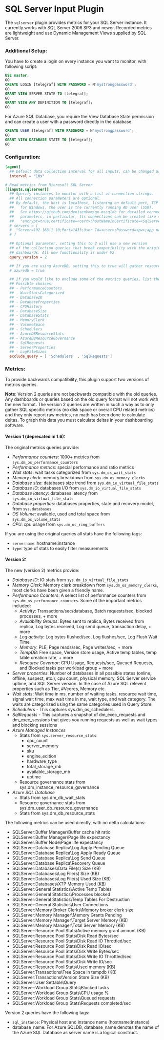 # SQL Server Input Plugin

The `sqlserver` plugin provides metrics for your SQL Server instance. It
currently works with SQL Server 2008 SP3 and newer. Recorded metrics are
lightweight and use Dynamic Management Views supplied by SQL Server.

### Additional Setup:

You have to create a login on every instance you want to monitor, with following script:

```sql
USE master;
GO
CREATE LOGIN [telegraf] WITH PASSWORD = N'mystrongpassword';
GO
GRANT VIEW SERVER STATE TO [telegraf];
GO
GRANT VIEW ANY DEFINITION TO [telegraf];
GO
```

For Azure SQL Database, you require the View Database State permission and can create a user with a password directly in the database.

```sql
CREATE USER [telegraf] WITH PASSWORD = N'mystrongpassword';
GO
GRANT VIEW DATABASE STATE TO [telegraf];
GO
```

### Configuration:

```toml
[agent]
  ## Default data collection interval for all inputs, can be changed as per collection interval needs
  interval = "10s"

# Read metrics from Microsoft SQL Server
[[inputs.sqlserver]]
  ## Specify instances to monitor with a list of connection strings.
  ## All connection parameters are optional.
  ## By default, the host is localhost, listening on default port, TCP 1433.
  ##   for Windows, the user is the currently running AD user (SSO).
  ##   See https://github.com/denisenkom/go-mssqldb for detailed connection
  ##   parameters, in particular, tls connections can be created like so:
  ##   "encrypt=true;certificate=<cert>;hostNameInCertificate=<SqlServer host fqdn>"
  # servers = [
  #  "Server=192.168.1.10;Port=1433;User Id=<user>;Password=<pw>;app name=telegraf;log=1;",
  # ]

  ## Optional parameter, setting this to 2 will use a new version
  ## of the collection queries that break compatibility with the original
  ## dashboards. All new functionality is under V2
  query_version = 2

  ## If you are using AzureDB, setting this to true will gather resource utilization metrics
  # azuredb = true

  ## If you would like to exclude some of the metrics queries, list them here
  ## Possible choices:
  ## - PerformanceCounters
  ## - WaitStatsCategorized
  ## - DatabaseIO
  ## - DatabaseProperties
  ## - CPUHistory
  ## - DatabaseSize
  ## - DatabaseStats
  ## - MemoryClerk
  ## - VolumeSpace
  ## - Schedulers
  ## - AzureDBResourceStats
  ## - AzureDBResourceGovernance
  ## - SqlRequests
  ## - ServerProperties
  ## - LogFileSizes
  exclude_query = [ 'Schedulers' , 'SqlRequests']
```

### Metrics:

To provide backwards compatibility, this plugin support two versions of metrics queries.

**Note**: Version 2 queries are not backwards compatible with the old queries. Any dashboards or queries based on the old query format will not work with the new format. The version 2 queries are written in such a way as to only gather SQL specific metrics (no disk space or overall CPU related metrics) and they only report raw metrics, no math has been done to calculate deltas. To graph this data you must calculate deltas in your dashboarding software.

#### Version 1 (deprecated in 1.6):

The original metrics queries provide:

- _Performance counters_: 1000+ metrics from `sys.dm_os_performance_counters`
- _Performance metrics_: special performance and ratio metrics
- _Wait stats_: wait tasks categorized from `sys.dm_os_wait_stats`
- _Memory clerk_: memory breakdown from `sys.dm_os_memory_clerks`
- _Database size_: databases size trend from `sys.dm_io_virtual_file_stats`
- _Database IO_: databases I/O from `sys.dm_io_virtual_file_stats`
- _Database latency_: databases latency from `sys.dm_io_virtual_file_stats`
- _Database properties_: databases properties, state and recovery model, from `sys.databases`
- _OS Volume_: available, used and total space from `sys.dm_os_volume_stats`
- _CPU_: cpu usage from `sys.dm_os_ring_buffers`

If you are using the original queries all stats have the following tags:

- `servername`: hostname:instance
- `type`: type of stats to easily filter measurements

#### Version 2:

The new (version 2) metrics provide:

- _Database IO_: IO stats from `sys.dm_io_virtual_file_stats`
- _Memory Clerk_: Memory clerk breakdown from `sys.dm_os_memory_clerks`, most clerks have been given a friendly name.
- _Performance Counters_: A select list of performance counters from `sys.dm_os_performance_counters`. Some of the important metrics included:
  - _Activity_: Transactions/sec/database, Batch requests/sec, blocked processes, + more
  - _Availability Groups_: Bytes sent to replica, Bytes received from replica, Log bytes received, Log send queue, transaction delay, + more
  - _Log activity_: Log bytes flushed/sec, Log flushes/sec, Log Flush Wait Time
  - _Memory_: PLE, Page reads/sec, Page writes/sec, + more
  - _TempDB_: Free space, Version store usage, Active temp tables, temp table creation rate, + more
  - _Resource Governor_: CPU Usage, Requests/sec, Queued Requests, and Blocked tasks per workload group + more
- _Server properties_: Number of databases in all possible states (online, offline, suspect, etc.), cpu count, physical memory, SQL Server service uptime, and SQL Server version. In the case of Azure SQL relevent properties such as Tier, #Vcores, Memory etc.
- _Wait stats_: Wait time in ms, number of waiting tasks, resource wait time, signal wait time, max wait time in ms, wait type, and wait category. The waits are categorized using the same categories used in Query Store.
- _Schedulers_ - This captures sys.dm_os_schedulers.
- _SqlRequests_ - This captures a snapshot of dm_exec_requests and dm_exec_sessions that gives you running requests as well as wait types and blocking sessions
- _Azure Managed Instances_
  - Stats from `sys.server_resource_stats`:
    - cpu_count
    - server_memory
    - sku
    - engine_edition
    - hardware_type
    - total_storage_mb
    - available_storage_mb
    - uptime
  - Resource governance stats from sys.dm_instance_resource_governance
- _Azure SQL Database_
  - Stats from sys.dm_db_wait_stats
  - Resource governance stats from sys.dm_user_db_resource_governance
  - Stats from sys.dm_db_resource_stats

The following metrics can be used directly, with no delta calculations:

- SQLServer:Buffer Manager\Buffer cache hit ratio
- SQLServer:Buffer Manager\Page life expectancy
- SQLServer:Buffer Node\Page life expectancy
- SQLServer:Database Replica\Log Apply Pending Queue
- SQLServer:Database Replica\Log Apply Ready Queue
- SQLServer:Database Replica\Log Send Queue
- SQLServer:Database Replica\Recovery Queue
- SQLServer:Databases\Data File(s) Size (KB)
- SQLServer:Databases\Log File(s) Size (KB)
- SQLServer:Databases\Log File(s) Used Size (KB)
- SQLServer:Databases\XTP Memory Used (KB)
- SQLServer:General Statistics\Active Temp Tables
- SQLServer:General Statistics\Processes blocked
- SQLServer:General Statistics\Temp Tables For Destruction
- SQLServer:General Statistics\User Connections
- SQLServer:Memory Broker Clerks\Memory broker clerk size
- SQLServer:Memory Manager\Memory Grants Pending
- SQLServer:Memory Manager\Target Server Memory (KB)
- SQLServer:Memory Manager\Total Server Memory (KB)
- SQLServer:Resource Pool Stats\Active memory grant amount (KB)
- SQLServer:Resource Pool Stats\Disk Read Bytes/sec
- SQLServer:Resource Pool Stats\Disk Read IO Throttled/sec
- SQLServer:Resource Pool Stats\Disk Read IO/sec
- SQLServer:Resource Pool Stats\Disk Write Bytes/sec
- SQLServer:Resource Pool Stats\Disk Write IO Throttled/sec
- SQLServer:Resource Pool Stats\Disk Write IO/sec
- SQLServer:Resource Pool Stats\Used memory (KB)
- SQLServer:Transactions\Free Space in tempdb (KB)
- SQLServer:Transactions\Version Store Size (KB)
- SQLServer:User Settable\Query
- SQLServer:Workload Group Stats\Blocked tasks
- SQLServer:Workload Group Stats\CPU usage %
- SQLServer:Workload Group Stats\Queued requests
- SQLServer:Workload Group Stats\Requests completed/sec

Version 2 queries have the following tags:

- `sql_instance`: Physical host and instance name (hostname:instance)
- database_name: For Azure SQLDB, database_name denotes the name of the Azure SQL Database as server name is a logical construct.
